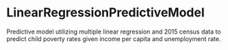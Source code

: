 # LinearRegressionPredictiveModel
Predictive model utilizing multiple linear regression and 2015 census data to predict child poverty rates given income per capita and unemployment rate.
